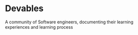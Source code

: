 # Devables
A community of Software engineers, documenting their learning experiences and learning process 
